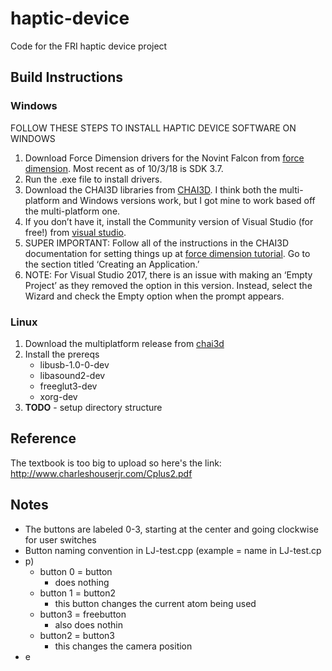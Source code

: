 # haptic-device
Code for the FRI haptic device project

## Build Instructions

### Windows
FOLLOW THESE STEPS TO INSTALL HAPTIC DEVICE SOFTWARE ON WINDOWS

1. Download Force Dimension drivers for the Novint Falcon from [force dimension](http://www.forcedimension.com/download/sdk). Most recent as of 10/3/18 is SDK 3.7.
2. Run the .exe file to install drivers.
3. Download the CHAI3D libraries from [CHAI3D](http://chai3d.org/download/releases). I think both the multi-platform and Windows versions work, but I got mine to work based off the multi-platform one.
4. If you don’t have it, install the Community version of Visual Studio (for free!) from [visual studio](https://visualstudio.microsoft.com/downloads/?utm_medium=microsoft&utm_source=docs.microsoft.com&utm_campaign=button+cta&utm_content=download+vs2017).
5. SUPER IMPORTANT: Follow all of the instructions in the CHAI3D documentation for setting things up at [force dimension tutorial]( http://chai3d.org/download/doc/html/wrapper-overview.html). Go to the section titled ‘Creating an Application.’
6. NOTE: For Visual Studio 2017, there is an issue with making an ‘Empty Project’ as they removed the option in this version. Instead, select the Wizard and check the Empty option when the prompt appears.



### Linux
1. Download the multiplatform release from [chai3d](http://www.chai3d.org/download/releases)
2. Install the prereqs
    * libusb-1.0-0-dev
    * libasound2-dev
    * freeglut3-dev
    * xorg-dev
3. **TODO** - setup directory structure 


## Reference
The textbook is too big to upload so here's the link: http://www.charleshouserjr.com/Cplus2.pdf


## Notes

* The buttons are labeled 0-3, starting at the center and going clockwise for user switches
* Button naming convention in LJ-test.cpp (example = name in LJ-test.cp
* p)
    * button 0 = button
        * does nothing
    * button 1 = button2
        * this button changes the current atom being used
    * button3 = freebutton
        * also does nothin
    * button2  = button3
        * this changes the camera position
* e